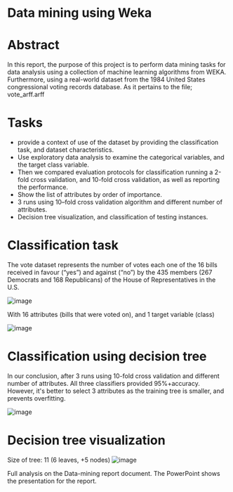 # Data mining using Weka

# Abstract

In this report, the purpose of this project is to perform data mining tasks for data analysis using a collection of machine learning algorithms from WEKA. Furthermore, using a real-world dataset from the 1984 United States congressional voting records database. As it pertains to the file; vote_arff.arff

# Tasks
- provide a context of use of the dataset by providing the classification task, and dataset characteristics. 
- Use exploratory data analysis to examine the categorical variables, and the target class variable.
- Then we compared evaluation protocols for classification running a 2-fold cross validation, and 10-fold cross validation, as well as reporting the performance.
- Show the list of attributes by order of importance.
- 3 runs using 10–fold cross validation algorithm and different number of attributes.
- Decision tree visualization, and classification of testing instances.

# Classification task 

The vote dataset represents the number of votes each one of the 16 bills received in favour (“yes”) and against (“no”) by the 435 members (267 Democrats and 168 Republicans) of the House of Representatives in the U.S.

![image](https://user-images.githubusercontent.com/78631693/236654570-40793960-4558-4e03-ab82-193f7d0a5927.png)

With 16 attributes (bills that were voted on), and 1 target variable (class)

![image](https://user-images.githubusercontent.com/78631693/236654582-8560151d-c2c5-4a8d-9c5b-2f63372aec4d.png)

# Classification using decision tree
In our conclusion, after 3 runs using 10-fold cross validation and different number of attributes. All three classifiers provided 95%+accuracy. However, it's better to select 3 attributes as the training tree is smaller, and prevents overfitting.

![image](https://user-images.githubusercontent.com/78631693/236654717-01075a73-13a6-4520-acb1-16fc30123b01.png)

# Decision tree visualization 
Size of tree: 11 (6 leaves, +5 nodes)
![image](https://user-images.githubusercontent.com/78631693/236654750-b8d65cda-98b7-4e97-ab5e-24381f39c48c.png)


Full analysis on the Data-mining report document.
The PowerPoint shows the presentation for the report.
